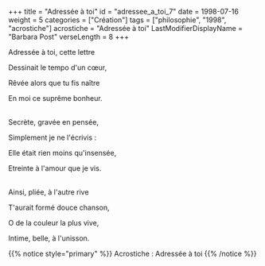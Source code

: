 +++
title = "Adressée à toi"
id = "adressee_a_toi_7"
date = 1998-07-16
weight = 5
categories = ["Création"]
tags = ["philosophie", "1998", "acrostiche"]
acrostiche = "Adressée à toi"
LastModifierDisplayName = "Barbara Post"
verseLength = 8
+++

Adressée à toi, cette lettre

Dessinait le tempo d'un cœur,

Rêvée alors que tu fis naître

En moi ce suprême bonheur.

 \
Secrète, gravée en pensée,

Simplement je ne l'écrivis :

Elle était rien moins qu'insensée,

Etreinte à l'amour que je vis.

 \
Ainsi, pliée, à l'autre rive

T'aurait formé douce chanson,

O de la couleur la plus vive,

Intime, belle, à l'unisson.

{{% notice style="primary" %}}
Acrostiche : Adressée à toi
{{% /notice %}}
